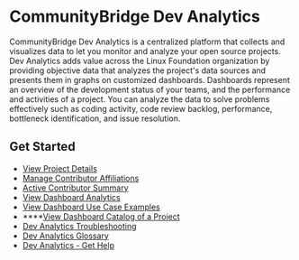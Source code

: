 # CommunityBridge Dev Analytics

CommunityBridge Dev Analytics is a centralized platform that collects and visualizes data to let you monitor and analyze your open source projects. Dev Analytics adds value across the Linux Foundation organization by providing objective data that analyzes the project's data sources and presents them in graphs on customized dashboards. Dashboards represent an overview of the development status of your teams, and the performance and activities of a project. You can analyze the data to solve problems effectively such as coding activity, code review backlog, performance, bottleneck identification, and issue resolution. 

## Get Started <a id="DevAnalyticsGettingStarted-GetStarted"></a>

* [View Project Details](view-project-details.md)
* [Manage Contributor Affiliations](manage-contributor-affiliations/)
* [Active Contributor Summary](active-contributor-summary.md)
* [View Dashboard Analytics](view-dashboard-analytics/)
* [View Dashboard Use Case Examples](view-dashboard-use-case-examples/)
* \*\*\*\*[View Dashboard Catalog of a Project](view-dashboard-catalog-of-a-project/)
* [Dev Analytics Troubleshooting](dev-analytics-troubleshooting.md)
* [Dev Analytics Glossary](dev-analytics-glossary.md)
* [Dev Analytics - Get Help](dev-analytics-get-help.md)


